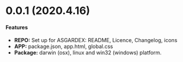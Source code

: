 # 0.0.1 (2020.4.16)

#### Features

- **REPO:** Set up for ASGARDEX: README, Licence, Changelog, icons
- **APP:** package.json, app.html, global.css
- **Package:** darwin (osx), linux and win32 (windows) platform.
